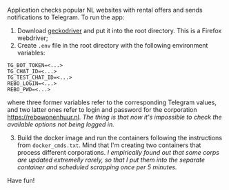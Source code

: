 Application checks popular NL websites with rental offers and sends notifications to Telegram.
To run the app:
1. Download [geckodriver](https://github.com/mozilla/geckodriver/releases) and put it into the root directory. This is a Firefox webdriver;
2. Create `.env` file in the root directory with the following environment variables:
```
TG_BOT_TOKEN=<...>
TG_CHAT_ID=<...>
TG_TEST_CHAT_ID=<...>
REBO_LOGIN=<...>
REBO_PWD=<...>
```
where three former variables refer to the corresponding Telegram values,
and two latter ones refer to login and password for the corporation https://rebowonenhuur.nl.
_The thing is that now it's impossible to check the available options not being logged in._

3. Build the docker image and run the containers following the instructions from `docker_cmds.txt`.
Mind that I'm creating two containers that process different corporations.
_I empirically found out that some corps are updated extremelly rarely, so that I put them into the separate container and scheduled scrapping once per 5 minutes._

Have fun!
